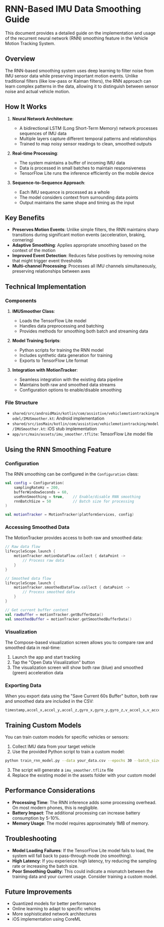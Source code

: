# RNN-Based IMU Data Smoothing Guide

This document provides a detailed guide on the implementation and usage of the recurrent neural network (RNN) smoothing feature in the Vehicle Motion Tracking System.

## Overview

The RNN-based smoothing system uses deep learning to filter noise from IMU sensor data while preserving important motion events. Unlike traditional filters (like low-pass or Kalman filters), the RNN approach can learn complex patterns in the data, allowing it to distinguish between sensor noise and actual vehicle motion.

## How It Works

1. **Neural Network Architecture**: 
   - A bidirectional LSTM (Long Short-Term Memory) network processes sequences of IMU data
   - Multiple layers capture different temporal patterns and relationships
   - Trained to map noisy sensor readings to clean, smoothed outputs

2. **Real-time Processing**:
   - The system maintains a buffer of incoming IMU data
   - Data is processed in small batches to maintain responsiveness
   - TensorFlow Lite runs the inference efficiently on the mobile device

3. **Sequence-to-Sequence Approach**:
   - Each IMU sequence is processed as a whole
   - The model considers context from surrounding data points
   - Output maintains the same shape and timing as the input

## Key Benefits

- **Preserves Motion Events**: Unlike simple filters, the RNN maintains sharp transitions during significant motion events (acceleration, braking, cornering)
- **Adaptive Smoothing**: Applies appropriate smoothing based on the context of the motion
- **Improved Event Detection**: Reduces false positives by removing noise that might trigger event thresholds
- **Multi-channel Processing**: Processes all IMU channels simultaneously, preserving relationships between axes

## Technical Implementation

### Components

1. **IMUSmoother Class**:
   - Loads the TensorFlow Lite model
   - Handles data preprocessing and batching
   - Provides methods for smoothing both batch and streaming data

2. **Model Training Scripts**:
   - Python scripts for training the RNN model
   - Includes synthetic data generation for training
   - Exports to TensorFlow Lite format

3. **Integration with MotionTracker**:
   - Seamless integration with the existing data pipeline
   - Maintains both raw and smoothed data streams
   - Configuration options to enable/disable smoothing

### File Structure

- `shared/src/androidMain/kotlin/com/assistive/vehiclemotiontracking/model/IMUSmoother.kt`: Android implementation
- `shared/src/iosMain/kotlin/com/assistive/vehiclemotiontracking/model/IMUSmoother.kt`: iOS stub implementation
- `app/src/main/assets/imu_smoother.tflite`: TensorFlow Lite model file

## Using the RNN Smoothing Feature

### Configuration

The RNN smoothing can be configured in the `Configuration` class:

```kotlin
val config = Configuration(
    samplingRateHz = 200,
    bufferWindowSeconds = 60,
    useRnnSmoothing = true,    // Enable/disable RNN smoothing
    rnnBatchSize = 50          // Batch size for processing
)

val motionTracker = MotionTracker(platformServices, config)
```

### Accessing Smoothed Data

The MotionTracker provides access to both raw and smoothed data:

```kotlin
// Raw data flow
lifecycleScope.launch {
    motionTracker.motionDataFlow.collect { dataPoint ->
        // Process raw data
    }
}

// Smoothed data flow
lifecycleScope.launch {
    motionTracker.smoothedDataFlow.collect { dataPoint ->
        // Process smoothed data
    }
}

// Get current buffer content
val rawBuffer = motionTracker.getBufferData()
val smoothedBuffer = motionTracker.getSmoothedBufferData()
```

### Visualization

The Compose-based visualization screen allows you to compare raw and smoothed data in real-time:

1. Launch the app and start tracking
2. Tap the "Open Data Visualization" button
3. The visualization screen will show both raw (blue) and smoothed (green) acceleration data

### Exporting Data

When you export data using the "Save Current 60s Buffer" button, both raw and smoothed data are included in the CSV:

```
timestamp,accel_x,accel_y,accel_z,gyro_x,gyro_y,gyro_z,v_accel_x,v_accel_y,v_accel_z,speed,is_accel,is_brake,is_corner,smoothed_accel_x,smoothed_accel_y,smoothed_accel_z,smoothed_gyro_x,smoothed_gyro_y,smoothed_gyro_z,...
```

## Training Custom Models

You can train custom models for specific vehicles or sensors:

1. Collect IMU data from your target vehicle
2. Use the provided Python script to train a custom model:

```bash
python train_rnn_model.py --data your_data.csv --epochs 30 --batch_size 32
```

3. The script will generate a `imu_smoother.tflite` file
4. Replace the existing model in the assets folder with your custom model

## Performance Considerations

- **Processing Time**: The RNN inference adds some processing overhead. On most modern phones, this is negligible.
- **Battery Impact**: The additional processing can increase battery consumption by 5-10%.
- **Memory Usage**: The model requires approximately 1MB of memory.

## Troubleshooting

- **Model Loading Failures**: If the TensorFlow Lite model fails to load, the system will fall back to pass-through mode (no smoothing).
- **High Latency**: If you experience high latency, try reducing the sampling rate or increasing the batch size.
- **Poor Smoothing Quality**: This could indicate a mismatch between the training data and your current usage. Consider training a custom model.

## Future Improvements

- Quantized models for better performance
- Online learning to adapt to specific vehicles
- More sophisticated network architectures
- iOS implementation using CoreML
